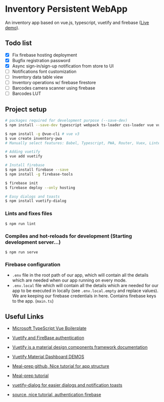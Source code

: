 # Inventory Persistent WebApp
An inventory app based on vue.js, typescript, vuetify and firebase ([Live demo](https://invpwa.firebaseapp.com/)).

## Todo list
- [X] Fix firebase hosting deployment
- [X] Bugfix registration password
- [X] Async sign-in/sign-up notification from store to UI
- [ ] Notifications font customization
- [ ] Inventory data table view
- [ ] Inventory operations w/ firebase firestore
- [ ] Barcodes camera scanner using firebase
- [ ] Barcodes LUT

## Project setup
<!-- Already done. -->

<!-- ## Screenshot -->
<!-- ![alt text](./screenshot/login.png)
*Login page*

|<img src="screenshot/login.png" width="250">|
|:--:| 
| *Login page* |

![alttext](screenshot/login.png "Login page") -->

<!-- <p>
    <img src="screenshot/login.png" alt="Login page"/>
    <br>
    <em>Login page</em>
</p> -->

<!-- Webpack is a module bundler for Javascript applications
Vuex: state manager -->

``` bash
# packages required for development purpose (--save-dev)
$ npm install --save-dev typescript webpack ts-loader css-loader vue vue-loader vue-template-compiler

$ npm install -g @vue-cli # vue v3
$ vue create inventory-pwa
# Manually select features: Babel, Typescript, PWA, Router, Vuex, Linter=PrettierOnSave, config in package.json

# Adding vuetify
$ vue add vuetify

# Install firebase
$ npm install firebase --save
$ npm install -g firebase-tools

$ firebase init
$ firebase deploy --only hosting

# Easy dialogs and toasts
$ npm install vuetify-dialog
```

### Lints and fixes files
``` nash
$ npm run lint
```

### Compiles and hot-reloads for development (Starting development server...)
```
$ npm run serve 
```

### Firebase configuration
- `.env` file in the root path of our app, which will contain all the details which are needed when our app running on every mode.
- `.env.local` file which will contain all the details which are needed for our app to be executed in locally (see `.env.local.empty` and replace values). We are keeping our firebase credentials in here. Contains firebase keys to the app. (`main.ts`)


<!-- ## Debugging in VS Code (see [here](https://github.com/nordprojects/vue-ts-fire-template))

- Install the 'Debugger for Chrome' plugin.
- Ensure the dev server is running at port 8080.
- Type `debugger;` in the code where you want to break.
- In the debugger panel, start the `vuejs: chrome` configuration -->

<!-- 
```
$ npm install material-icon
$ npm install material-icons

# install ICONS locally using yarn or npm. Keep in mind that this is not an official google repository and may not receive updates
$ npm install material-design-icons-iconfont -D
``` -->





## Useful Links
- [Microsoft TypeScript Vue Boilerplate](https://github.com/Microsoft/TypeScript-Vue-Starter)
- [Vuetify and FireBase authentication](https://www.freecodecamp.org/news/how-to-build-a-spa-using-vue-js-vuex-vuetify-and-firebase-adding-authentication-with-firebase-d9932d1e4365/)
- [Vuetify is a material design components framework documentation](https://vuetifyjs.com/en/getting-started/quick-start)
- [Vuetify Material Dashboard DEMOS](https://demos.creative-tim.com/vuetify-material-dashboard/documentation/#getting-started)
- [Meal-prep github, Nice tutorial for app structure](https://github.com/ratracegrad/meal-prep)
- [Meal-prep tutorial](https://medium.com/js-dojo/how-to-build-a-single-page-application-using-vue-js-vuex-vuetify-and-firebase-838b40721a07)
- [vuetify-dialog for easier dialogs and notification toasts](https://github.com/yariksav/vuetify-dialog)

- [source, nice tutorial, authentication firebase](https://medium.com/javascript-in-plain-english/how-to-implement-a-showcase-web-app-in-vue-js-with-firebase-and-register-functionality-part-1-992089d17828)

